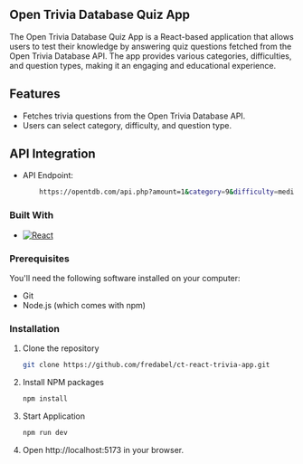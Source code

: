 ##  Open Trivia Database Quiz App
The Open Trivia Database Quiz App is a React-based application that allows users to test their knowledge by answering quiz questions fetched from the Open Trivia Database API. The app provides various categories, difficulties, and question types, making it an engaging and educational experience.

## Features
* Fetches trivia questions from the Open Trivia Database API.
* Users can select category, difficulty, and question type.

## API Integration

* API Endpoint:
    ```sh  
        https://opentdb.com/api.php?amount=1&category=9&difficulty=medium&type=multiple

    ```

### Built With

* [![React][React.js]][React-url]


### Prerequisites
You'll need the following software installed on your computer:

* Git
* Node.js (which comes with npm)

### Installation
1. Clone the repository
    ```sh  
    git clone https://github.com/fredabel/ct-react-trivia-app.git
    ```
2. Install NPM packages
   ```sh
   npm install
   ```
3. Start Application
   ```sh
   npm run dev
   ```
4. Open http://localhost:5173 in your browser.

[React.js]: https://img.shields.io/badge/React-20232A?style=for-the-badge&logo=react&logoColor=61DAFB
[React-url]: https://reactjs.org/


